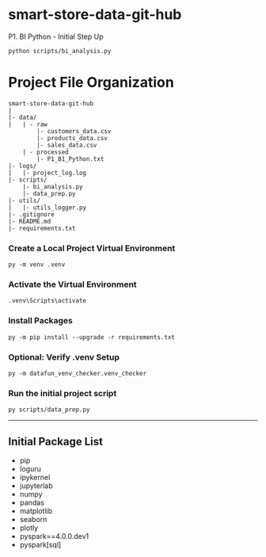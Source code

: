 # smart-store-data-git-hub
P1. BI Python - Initial Step Up

```shell
python scripts/bi_analysis.py
```

# Project File Organization

```plaintext
smart-store-data-git-hub
|
|- data/
|   | - raw
        |- customers_data.csv
        |- products_data.csv
        |- sales_data.csv
    | - processed
        |- P1_B1_Python.txt  
|- logs/
|   |- project_log.log
|- scripts/
    |- bi_analysis.py
    |- data_prep.py
|- utils/
|   |- utils_logger.py
|- .gitignore
|- README.md
|- requirements.txt
```
### Create a Local Project Virtual Environment

```shell
py -m venv .venv
```

### Activate the Virtual Environment

```shell
.venv\Scripts\activate
```

### Install Packages

```shell
py -m pip install --upgrade -r requirements.txt
```

### Optional: Verify .venv Setup

```shell
py -m datafun_venv_checker.venv_checker
```

### Run the initial project script

```shell
py scripts/data_prep.py
```

-----

## Initial Package List

- pip
- loguru
- ipykernel
- jupyterlab
- numpy
- pandas
- matplotlib
- seaborn
- plotly
- pyspark==4.0.0.dev1
- pyspark[sql]
